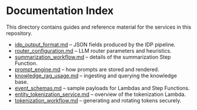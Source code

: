 # Documentation Index

This directory contains guides and reference material for the services in this repository.

- [idp_output_format.md](idp_output_format.md) – JSON fields produced by the IDP pipeline.
- [router_configuration.md](router_configuration.md) – LLM router parameters and heuristics.
- [summarization_workflow.md](summarization_workflow.md) – details of the summarization Step Function.
- [prompt_engine.md](prompt_engine.md) – how prompts are stored and rendered.
- [knowledge_rag_usage.md](knowledge_rag_usage.md) – ingesting and querying the knowledge base.
- [event_schemas.md](event_schemas.md) – sample payloads for Lambdas and Step Functions.
- [entity_tokenization_service.md](entity_tokenization_service.md) – overview of the tokenization Lambda.
- [tokenization_workflow.md](tokenization_workflow.md) – generating and rotating tokens securely.

